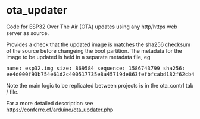 ota_updater
===========

Code for ESP32 Over The Air (OTA) updates using any http/https web server as source.

Provides a check that the updated image is matches the sha256 checksum of the source
before changeing the boot partition. The metadata for the image to be updated is
held in a separate metadata file, eg<pre>
name: esp32.img
size: 869584
sequence: 1586743799
sha256: ee4d000f93b754e61d2c400517735e8a45719de863fefbfcabd182f62cb473ca
</pre>

Note the main logic to be replicated between projects is in the ota_contrl tab / file.

For a more detailed description see <a href="https://conferre.cf/arduino/ota_updater.php">https://conferre.cf/arduino/ota_updater.php</a>

